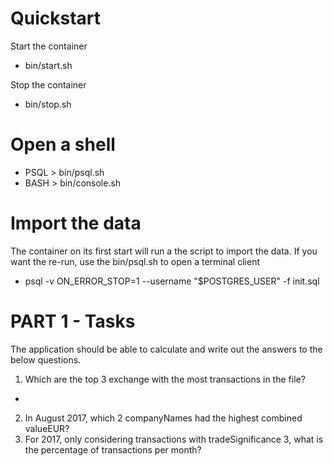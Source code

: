 

# Quickstart

Start the container 
- bin/start.sh

Stop the container
- bin/stop.sh

# Open a shell
- PSQL > bin/psql.sh
- BASH > bin/console.sh

# Import the data
The container on its first start will run a the script to import the data.
If you want the re-run, use the bin/psql.sh to open a terminal client
- psql -v ON_ERROR_STOP=1 --username "$POSTGRES_USER" -f init.sql 



# PART 1 - Tasks
The application should be able to calculate and write out the answers to the below questions.
1. Which are the top 3 exchange with the most transactions in the file?
- 

2. In August 2017, which 2 companyNames had the highest combined valueEUR?
3. For 2017, only considering transactions with tradeSignificance 3, what is the percentage of transactions per
month?


